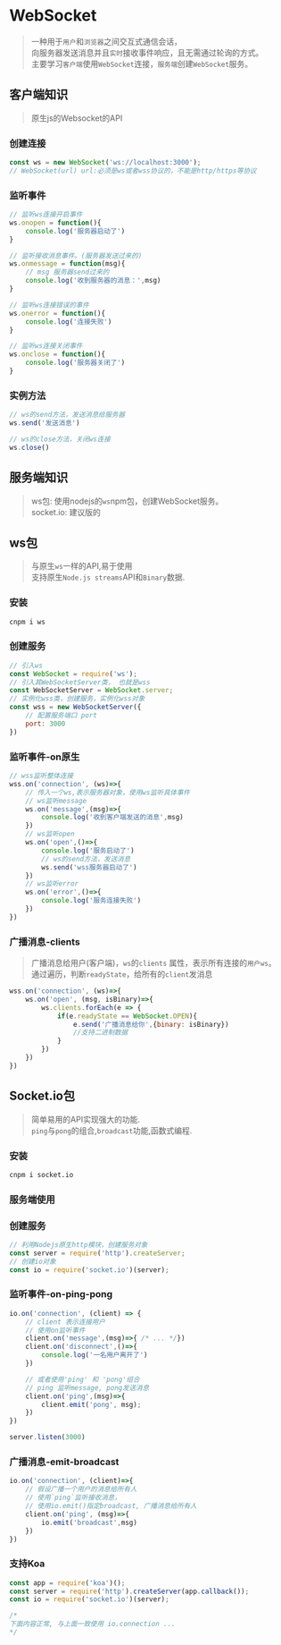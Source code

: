# WebSocket
> 一种用于`用户`和`浏览器`之间交互式通信会话，  
> 向服务器发送消息并且`实时`接收事件响应，且无需通过轮询的方式。  
> 主要学习`客户端`使用`WebSocket`连接，`服务端`创建`WebSocket`服务。

## 客户端知识
> 原生js的Websocket的API
### 创建连接
```js
const ws = new WebSocket('ws://localhost:3000');
// WebSocket(url) url:必须是ws或者wss协议的，不能是http/https等协议
```

### 监听事件
```js
// 监听ws连接开启事件
ws.onopen = function(){
	console.log('服务器启动了')
}

// 监听接收消息事件。(服务器发送过来的)
ws.onmessage = function(msg){
	// msg 服务器send过来的
	console.log('收到服务器的消息：',msg)
}

// 监听ws连接错误的事件
ws.onerror = function(){
	console.log('连接失败')
}

// 监听ws连接关闭事件
ws.onclose = function(){
	console.log('服务器关闭了')
}
```

### 实例方法
```js
// ws的send方法，发送消息给服务器
ws.send('发送消息')

// ws的close方法，关闭ws连接
ws.close()
```

## 服务端知识
> ws包: 使用nodejs的`ws`npm包，创建WebSocket服务。  
> socket.io: 建议版的

## ws包
> 与原生`ws`一样的API,易于使用  
> 支持原生`Node.js streams`API和`Binary`数据.  

### 安装
```sh
cnpm i ws
```
### 创建服务
```js
// 引入ws
const WebSocket = require('ws');
// 引入其WebSocketServer类， 也就是wss
const WebSocketServer = WebSocket.server;
// 实例化wss类，创建服务，实例化wss对象
const wss = new WebSocketServer({
	// 配置服务端口 port
	port: 3000
})
```

### 监听事件-on原生
```js
// wss监听整体连接
wss.on('connection', (ws)=>{
	// 传入一个ws,表示服务器对象，使用ws监听具体事件
	// ws监听message
	ws.on('message',(msg)=>{
		console.log('收到客户端发送的消息',msg)
	})
	// ws监听open
	ws.on('open',()=>{
		console.log('服务启动了')
		// ws的send方法，发送消息
		ws.send('wss服务器启动了')
	})
	// ws监听error
	ws.on('error',()=>{
		console.log('服务连接失败')
	})
})
```

### 广播消息-clients
> 广播消息给用户(客户端)，`ws`的`clients` 属性，表示所有连接的`用户ws`。  
> 通过遍历，判断`readyState`，给所有的`client`发消息
```js
wss.on('connection', (ws)=>{
	ws.on('open', (msg, isBinary)=>{
		ws.clients.forEach(e => {
			if(e.readyState == WebSocket.OPEN){
				e.send('广播消息给你',{binary: isBinary}) 
				//支持二进制数据
			}
		})
	})
})
```

## Socket.io包
> 简单易用的API实现强大的功能.  
> `ping`与`pong`的组合,`broadcast`功能,函数式编程.

### 安装
```sh
cnpm i socket.io
```
### 服务端使用
### 创建服务
```js
// 利用Nodejs原生http模块，创建服务对象
const server = require('http').createServer;
// 创建io对象
const io = require('socket.io')(server);
```
### 监听事件-on-ping-pong
```js
io.on('connection', (client) => {
	// client 表示连接用户
	// 使用on监听事件
	client.on('message',(msg)=>{ /* ... */})
	client.on('disconnect',()=>{
		console.log('一名用户离开了')
	})

	// 或者使用'ping' 和 'pong'组合
	// ping 监听message, pong发送消息
	client.on('ping',(msg)=>{
		client.emit('pong', msg);
	})
})

server.listen(3000)
```

### 广播消息-emit-broadcast
```js
io.on('connection', (client)=>{
	// 假设广播一个用户的消息给所有人
	// 使用`ping`监听接收消息，
	// 使用io.emit()指定broadcast, 广播消息给所有人
	client.on('ping', (msg)=>{
		io.emit('broadcast',msg)
	})
})
```

### 支持Koa
```js
const app = require('koa')();
const server = require('http').createServer(app.callback());
const io = require('socket.io')(server);

/*
下面内容正常, 与上面一致使用 io.connection ...
*/
```